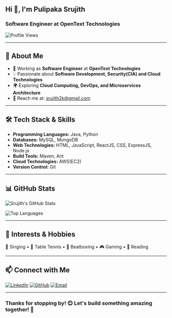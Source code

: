 ## Hi 👋, I'm Pulipaka Srujith  

### Software Engineer at OpenText Technologies

![Profile Views](https://komarev.com/ghpvc/?username=Srujith2k&color=blue)

---
## 📌 About Me  
- 🔹 Working as **Software Engineer** at **OpenText Technologies**  
- 💡 Passionate about **Software Development, Security(CIA) and Cloud Technologies**  
- 🌍 Exploring **Cloud Computing, DevOps, and Microservices Architecture**  
- 📩 Reach me at: [srujith2k@gmail.com](mailto:srujith2k@gmail.com)

---
## 🛠️ Tech Stack & Skills
- **Programming Languages:** Java, Python
- **Databases:** MySQL, MongoDB
- **Web Technologies:** HTML, JavaScript, ReactJS, CSS, ExpressJS, Node.js
- **Build Tools:** Maven, Ant
- **Cloud Technologies:** AWS(EC2)
- **Version Control:** Git

---
## 📊 GitHub Stats  

![Srujith's GitHub Stats](https://github-readme-stats.vercel.app/api?username=Srujith2k&show_icons=true&theme=radical)  

![Top Languages](https://github-readme-stats.vercel.app/api/top-langs/?username=Srujith2k&layout=compact&theme=radical)  

---
## 🌱 Interests & Hobbies
🎤 Singing • 🏓 Table Tennis • 🎵 Beatboxing • 🎮 Gaming • 📖 Reading

---
## 📫 Connect with Me

[![LinkedIn](https://img.shields.io/badge/LinkedIn-blue?style=flat-square&logo=linkedin)](https://www.linkedin.com/in/srujith-pulipaka-507aaa256/)  [![GitHub](https://img.shields.io/badge/GitHub-black?style=flat-square&logo=github)](https://github.com/Srujith2k)  [![Email](https://img.shields.io/badge/Email-red?style=flat-square&logo=gmail)](mailto:srujith2k@gmail.com)  



---
### Thanks for stopping by! 😊 Let's build something amazing together! 🚀
